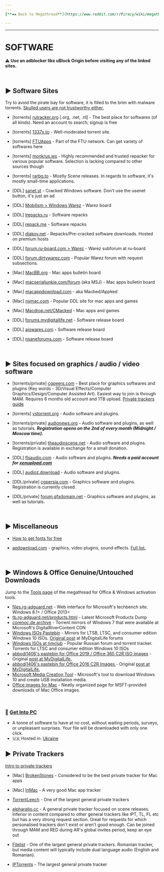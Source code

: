 ```yaml
---
---
[**◄◄ Back to Megathread**](https://www.reddit.com/r/Piracy/wiki/megathread)

---
```

---

# SOFTWARE

⚠️ **Use an adblocker like uBlock Origin before visiting any of the linked sites.**

&nbsp;





## ► Software Sites

Try to avoid the pirate bay for software, it is filled to the brim with malware torrents. [Skulled users are not trustworthy either.](https://www.reddit.com/r/Piracy/comments/cxbn33/psa_ransomware_all_current_vegas_pro_17_torrents/)


* [torrents] [rutracker.org](http://rutracker.org/) [.org, .net, .nl] - The best place for softwares (of all kinds). Need an account to search; signup is free

* [torrents] [1337x.to](https://1337x.to/) - Well-moderated torrent site. 

* [torrents] [FTUApps](https://ftuapps.dev/) - Part of the FTU network. Can get variety of softwares here

* [torrents] [monkrus.ws](http://monkrus.ws/) - Highly recommended and trusted repacker for various popular software. Selection is lacking compared to other sources though

* [torrents] [rarbg.to](https://rarbg.to/) - Mostly Scene releases. In regards to software, it's mostly small-time applications.

* [DDL] [sanet.st](https://sanet.st) - Cracked Windows software. Don't use the usenet button, it's just an ad

* [DDL] [Mobilism > Windows Warez](https://forum.mobilism.org/viewforum.php?f=1073) - Warez board

* [DDL] [lrepacks.ru](https://lrepacks.ru/) - Software repacks

* [DDL] [repack.me](https://repack.me/) - Software repacks

* [DDL] [diakov.net](https://diakov.net/) - Repacks/Pre-cracked software downloads. Hosted on premium hosts

* [DDL] [forum.ru-board.com > Warez](http://forum.ru-board.com/forum.cgi?forum=35) - Warez subforum at ru-board

* [DDL] [forum.dirtywarez.com](https://forum.dirtywarez.com/) - Popular Warez forum with request subsections.

* [Mac] [MacBB.org](https://macbb.org/) - Mac apps bulletin board

* [Mac] [macserialjunkie.com/forum](https://www.macserialjunkie.com/forum/) (aka MSJ) - Mac apps bulletin board

* [Mac] [macappdownload.com](https://www.macappdownload.com/) - aka Macbed/Appked

* [Mac] [nxmac.com](https://nxmac.com/) - Popular DDL site for mac apps and games

* [Mac] [Macdrop.net/CMacked](https://cmacked.com/) - Mac apps and games

* [DDL] [forums.mydigitallife.net](https://forums.mydigitallife.net/) - Software release board

* [DDL] [aiowares.com](https://www.aiowares.com/) - Software release board

* [DDL] [nsaneforums.com](https://www.nsaneforums.com/) - Software release board


&nbsp;


## ► Sites focused on graphics / audio / video software

* [torrents/private] [cgpeers.com](https://www.cgpeers.com) - Best place for graphics softwares and plugins (Key words - 3D/Visual Effects/Computer Graphics/Design/Computer Assisted Art). Easiest way to join is through MAM. Requires 6 months old account and 1TB upload. [Private trackers guide](https://www.reddit.com/r/Piracy/wiki/guides/private_trackers)

* [torrents] [vstorrent.org](https://vstorrent.org/) - Audio software and plugins.

* [torrents/private] [audionews.org](https://audionews.org/) - Audio software and plugins, as well as tutorials. ***Registration opens on the 2nd of every month (Midnight / Moscow time).***

* [torrents/private] [theaudioscene.net](https://theaudioscene.net/) - Audio software and plugins. Registration is available in exchange for a small donation.

* [DDL] [flsaudio.com](https://flsaudio.com) - Audio software and plugins. ***Needs a paid account for [xenupload.com](https://xenupload.com)***

* [DDL] [audioz.download](https://audioz.download/) - Audio software and plugins.

* [DDL/private] [cgpersia.com](https://forum.cgpersia.com/) - Graphics software and plugins. Registration is currently closed.

* [DDL/private] [forum.gfxdomain.net](https://forum.gfxdomain.net/) - Graphics software and plugins, as well as tutorials.


&nbsp;





## ► Miscellaneous

* [How to get fonts for free](https://www.reddit.com/r/Piracy/comments/8tqfg6/how_to_download_paid_fonts_for_free/)

* [aedownload.com](https://aedownload.com/) - graphics, video plugins, sound effects. [Full list.](https://i.imgur.com/kliyxvH.jpeg)

&nbsp;






## ► Windows & Office Genuine/Untouched Downloads

Jump to the [Tools page](https://old.reddit.com/r/Piracy/wiki/megathread/tools) of the megathread for Office & Windows activation tools.

* [files.rg-adguard.net](https://files.rg-adguard.net/) - Web interface for Microsoft's techbench site. Windows 8.1+ / Office 2013+
* [tb.rg-adguard.net/products.html](https://tb.rg-adguard.net/products.html) - Latest Microsoft Products Dump
* [corenoc.de archive](https://web.archive.org/web/20180711192755/http://mirror.corenoc.de/digitalrivercontent.net/) - Torrent mirrors of Windows 7 that were available at Microsoft's DigitalRiverContent CDN
* [Windows ISOs Pastebin](https://pastebin.com/ELUQdsvx) - Mirrors for LTSB, LTSC, and consumer edition Windows 10 ISOs. [Original post](https://forums.mydigitallife.net/threads/baidu-windows-10-all-languages-education-n-enterprise-n-pro-n-sl.64267/#post-1128431) at MyDigitalLife forums
* [Windows ISOs at nmclub](http://nnmclub.to/forum/viewforum.php?f=504) - Popular Russian forum and torrent tracker. Torrents for LTSC and consumer edition Windows 10 ISOs
* [abbodi1406's pastebin for Office 2019 / Office 365 C2R ISO images](https://pastebin.com/raw/PLhB7UnK) - Original [post at MyDigitalLife.](https://forums.mydigitallife.net/threads/discussion-microsoft-office-2019.75232/page-9#post-1464024)
* [abbodi1406's pastebin for Office 2016 C2R Images ](https://pastebin.com/raw/e8JiAw6E) - Original [post at MyDigitalLife.](https://forums.mydigitallife.net/threads/retail-microsoft-office-professional-plus-2016-msdn.65408/page-26#post-1165512)
* [Microsoft Media Creation Tool](https://www.microsoft.com/en-us/software-download/windows10) - Microsoft's tool to download Windows 10 and create USB installation media.
* [Office images for Mac](https://macadmins.software/) - Neatly organized page for MSFT-provided downloads of Mac Office images.


&nbsp;

### 🔗 [Get Into PC](https://getintopc.com/)
- A tonne of software to have at no cost, without waiting periods, surveys, or unpleasant surprises. Your file will be downloaded with only one click.
- 🇺🇦 Hosted in: [Ukraine](https://check-host.net/ip-info?host=https%3A%2F%2Fgetintopc.com%2F&csrf_token=dc604a062e680d6e421785c46ffae318a86adee0)




## ► Private Trackers

[Intro to private trackers](https://www.reddit.com/r/Piracy/wiki/guides/private_trackers)

* [Mac] [BrokenStones](https://brokenstones.club) - Considered to be the best private tracker for Mac apps

* [Mac] [InMac](https://inmac.org/login/) - A very good Mac app tracker

* [TorrentLeech](https://www.torrentleech.org/) - One of the largest general private trackers

* [alpharatio.cc](https://alpharatio.cc/) - A general private tracker focused on scene releases. Inferior in content compared to other general trackers like IPT, TL, FL etc but has a very strong request section. Great for requests for which personalised trackers don't exist or aren't good enough. Can be joined through MAM and RED during AR's global invites period, keep an eye out

* [Filelist](https://filelist.io/) - One of the largest general private trackers. Romanian tracker, but media content will typically include dual language audio (English and Romanian).

* [IPTorrents](http://iptorrents.com/) - The largest general private tracker

&nbsp;